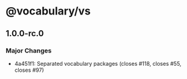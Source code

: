 # @vocabulary/vs

## 1.0.0-rc.0

### Major Changes

- 4a451f1: Separated vocabulary packages (closes #118, closes #55, closes #97)
